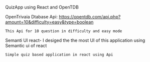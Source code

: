 
QuizApp using React and OpenTDB


OpenTrivaia Dtabase Api:
    https://opentdb.com/api.php?amount=10&difficulty=easy&type=boolean

    
    This Api for 10 question in difficulty and easy mode 
    
Semanti UI react-
    I desiged the the most UI of this application using Semantic ui of react    
    
    Simple quiz based application in react using Api
